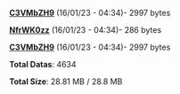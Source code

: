 [**C3VMbZH9**](/data/C3VMbZH9.txt) (16/01/23 - 04:34)- 2997 bytes

[**NfrWK0zz**](/data/NfrWK0zz.txt) (16/01/23 - 04:34)- 286 bytes

[**C3VMbZH9**](/data/C3VMbZH9.txt) (16/01/23 - 04:34)- 2997 bytes

**Total Datas**: 4634

**Total Size**: 28.81 MB / 28.8 MB